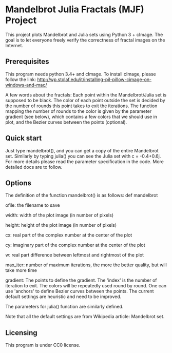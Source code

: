 # Mandelbrot Julia Fractals (MJF) Project

This project plots Mandelbrot and Julia sets using Python 3 + cImage.
The goal is to let everyone freely verify the correctness of fractal images on the Internet.


## Prerequisites

This program needs python 3.4+ and cImage. To install cImage, please follow the link:
http://wp.stolaf.edu/it/installing-pil-pillow-cimage-on-windows-and-mac/

A few words about the fractals: 
Each point within the Mandelbrot/Julia set is supposed to be black.
The color of each point outside the set is decided by the number of rounds this point takes to exit the iterations.
The function mapping the number of rounds to the color is given by the parameter gradient (see below), which contains a few colors that we should use in plot, and the Bezier curves between the points (optional).


## Quick start

Just type mandelbrot(), and you can get a copy of the entire Mandelbrot set. Similarly by typing julia() you can see the Julia set with c = -0.4+0.6j.
For more details please read the parameter specification in the code. More detailed docs are to follow.


## Options

The definition of the function mandelbrot() is as follows:
def mandelbrot

ofile: the filename to save

width: width of the plot image (in number of pixels)
				
height: height of the plot image (in number of pixels)
				
cx: real part of the complex number at the center of the plot
				
cy: imaginary part of the complex number at the center of the plot
				
w: real part difference between leftmost and rightmost of the plot
				
max_iter: number of maximum iterations, the more the better quality, but will take more time
				
gradient: 
The points to define the gradient.
The 'index' is the number of iteration to exit.
The colors will be repeatedly used round by round.
One can use 'anchors' to define Bezier curves between the points.
The current default settings are heuristic and need to be improved.

The parameters for julia() function are similarly defined.
				
Note that all the default settings are from Wikipedia article: Mandelbrot set.		

## Licensing

This program is under CC0 license.
